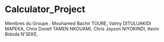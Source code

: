 # Calculator_Project
Membres du Groupe : 
Mouhamed Bachir TOURE,
Valmy DITULUAKIDI MAPEKA,
Chris Donell TAMEN NKOUAMI,
Chris Jayson NIYOKINDI,
Kevin Bidoda N'SEKE,
